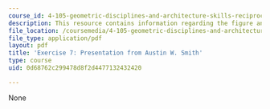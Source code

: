 ```yaml
---
course_id: 4-105-geometric-disciplines-and-architecture-skills-reciprocal-methodologies-fall-2012
description: This resource contains information regarding the figure and configure.
file_location: /coursemedia/4-105-geometric-disciplines-and-architecture-skills-reciprocal-methodologies-fall-2012/0d68762c299478d8f2d4477132432420_MIT4_105F12_Pres_Ex7_AS.pdf
file_type: application/pdf
layout: pdf
title: 'Exercise 7: Presentation from Austin W. Smith'
type: course
uid: 0d68762c299478d8f2d4477132432420

---
```

None